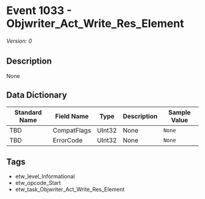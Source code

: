 # Event 1033 - Objwriter_Act_Write_Res_Element
###### Version: 0

## Description
None

## Data Dictionary
|Standard Name|Field Name|Type|Description|Sample Value|
|---|---|---|---|---|
|TBD|CompatFlags|UInt32|None|`None`|
|TBD|ErrorCode|UInt32|None|`None`|

## Tags
* etw_level_Informational
* etw_opcode_Start
* etw_task_Objwriter_Act_Write_Res_Element